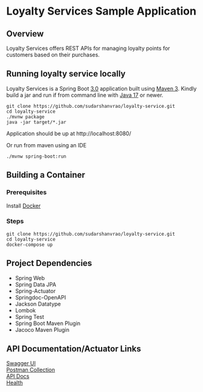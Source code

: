 # Loyalty Services Sample Application

## Overview
Loyalty Services offers REST APIs for managing loyalty points for customers based on their purchases.

## Running loyalty service locally
Loyalty Services is a Spring Boot [3.0](https://github.com/spring-projects/spring-boot/wiki/Spring-Boot-3.0-Release-Notes) application built using [Maven 3](https://spring.io/guides/gs/maven/). Kindly build a jar and run if from command line with [Java 17](https://www.oracle.com/java/technologies/javase/jdk17-archive-downloads.html) or newer.
```
git clone https://github.com/sudarshanvrao/loyalty-service.git
cd loyalty-service
./mvnw package
java -jar target/*.jar
```
Application should be up at http://localhost:8080/

Or run from maven using an IDE
```
./mvnw spring-boot:run
```
## Building a Container

### Prerequisites  
Install [Docker](https://docs.docker.com/get-docker) 
### Steps
```
git clone https://github.com/sudarshanvrao/loyalty-service.git
cd loyalty-service
docker-compose up
```

## Project Dependencies
* Spring Web  
* Spring Data JPA  
* Spring-Actuator
* Springdoc-OpenAPI
* Jackson Datatype
* Lombok
* Spring Test
* Spring Boot Maven Plugin
* Jacoco Maven Plugin

## API Documentation/Actuator Links
[Swagger UI](http://localhost:8080/swagger-ui)  
[Postman Collection](https://github.com/sudarshanvrao/loyalty-service/blob/main/loyalty-service.postman_collection.json)  
[API Docs](http://localhost:8080/api-docs)  
[Health](http://localhost:8080/actuator/health) 

